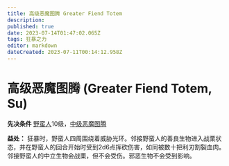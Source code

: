 ```yaml
---
title: 高级恶魔图腾 Greater Fiend Totem
description: 
published: true
date: 2023-07-14T01:47:02.065Z
tags: 狂暴之力
editor: markdown
dateCreated: 2023-07-11T00:14:12.958Z
---
```


# 高级恶魔图腾 (Greater Fiend Totem, Su)

**先决条件** [野蛮人](/野蛮人)10级，[中级恶魔图腾](/狂暴之力/中级恶魔图腾)

**益处：** 狂暴时，野蛮人四周围绕着威胁光环。邻接野蛮人的善良生物进入战栗状态，并在野蛮人的回合开始时受到2d6点挥砍伤害，如同被数十把利刃割裂血肉。邻接野蛮人的中立生物会战栗，但不会受伤。邪恶生物不会受到影响。
